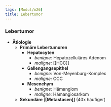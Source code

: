 ```yaml
---
tags: [Modul/m26]
title: Lebertumor
---
```

### Lebertumor
- **Ätiologie**
	- **Primäre Lebertumoren**
		- **Hepatocyten**
			- *benigne:* Hepatozelluläres Adenom
			- *maligne:* [[HCC]]
		- **Gallengangsepithel**
			- *benigne:* Von-Meyenburg-Komplex
			- *maligne:* CCC
		- **Mesenchym**
			- *benigne:* Hämangiom
			- *maligne:* Hämangiosarkom
	- **Sekundäre [[Metastasen]]** (40x häufiger)
